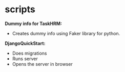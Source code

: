 # scripts

**Dummy info for TaskHRM:**
- Creates dummy info using Faker library for python.

**DjangoQuickStart:**
- Does migrations
- Runs server
- Opens the server in browser
